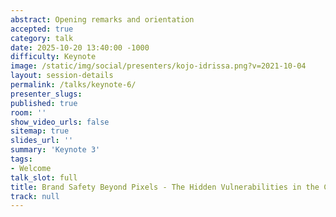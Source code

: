 ```yaml
---
abstract: Opening remarks and orientation
accepted: true
category: talk
date: 2025-10-20 13:40:00 -1000
difficulty: Keynote
image: /static/img/social/presenters/kojo-idrissa.png?v=2021-10-04
layout: session-details
permalink: /talks/keynote-6/
presenter_slugs:
published: true
room: ''
show_video_urls: false
sitemap: true
slides_url: ''
summary: 'Keynote 3'
tags:
- Welcome
talk_slot: full
title: Brand Safety Beyond Pixels - The Hidden Vulnerabilities in the Code Behind Your Models
track: null
---
```

